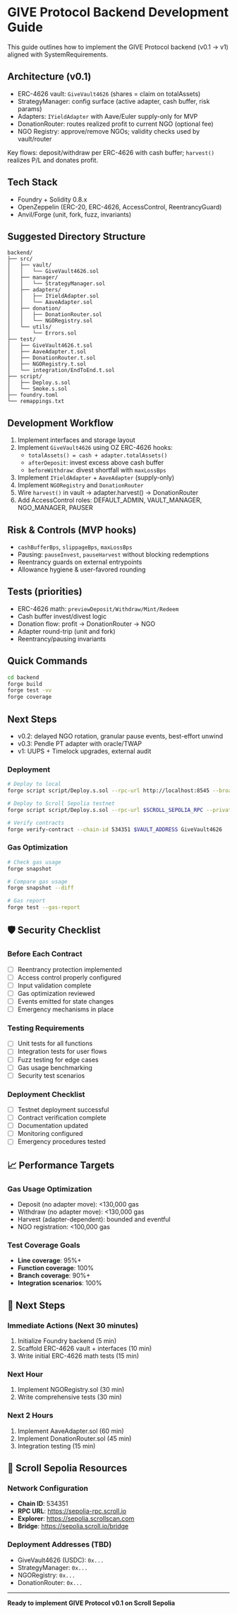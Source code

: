 # GIVE Protocol Backend Development Guide

This guide outlines how to implement the GIVE Protocol backend (v0.1 → v1) aligned with SystemRequirements.

## Architecture (v0.1)
- ERC-4626 vault: `GiveVault4626` (shares = claim on totalAssets)
- StrategyManager: config surface (active adapter, cash buffer, risk params)
- Adapters: `IYieldAdapter` with Aave/Euler supply-only for MVP
- DonationRouter: routes realized profit to current NGO (optional fee)
- NGO Registry: approve/remove NGOs; validity checks used by vault/router

Key flows: deposit/withdraw per ERC-4626 with cash buffer; `harvest()` realizes P/L and donates profit.

## Tech Stack
- Foundry + Solidity 0.8.x
- OpenZeppelin (ERC-20, ERC-4626, AccessControl, ReentrancyGuard)
- Anvil/Forge (unit, fork, fuzz, invariants)

## Suggested Directory Structure
```
backend/
├── src/
│   ├── vault/
│   │   └── GiveVault4626.sol
│   ├── manager/
│   │   └── StrategyManager.sol
│   ├── adapters/
│   │   ├── IYieldAdapter.sol
│   │   └── AaveAdapter.sol
│   ├── donation/
│   │   ├── DonationRouter.sol
│   │   └── NGORegistry.sol
│   └── utils/
│       └── Errors.sol
├── test/
│   ├── GiveVault4626.t.sol
│   ├── AaveAdapter.t.sol
│   ├── DonationRouter.t.sol
│   ├── NGORegistry.t.sol
│   └── integration/EndToEnd.t.sol
├── script/
│   ├── Deploy.s.sol
│   └── Smoke.s.sol
├── foundry.toml
└── remappings.txt
```

## Development Workflow
1. Implement interfaces and storage layout
2. Implement `GiveVault4626` using OZ ERC-4626 hooks:
   - `totalAssets() = cash + adapter.totalAssets()`
   - `afterDeposit`: invest excess above cash buffer
   - `beforeWithdraw`: divest shortfall with `maxLossBps`
3. Implement `IYieldAdapter` + `AaveAdapter` (supply-only)
4. Implement `NGORegistry` and `DonationRouter`
5. Wire `harvest()` in vault → adapter.harvest() → DonationRouter
6. Add AccessControl roles: DEFAULT_ADMIN, VAULT_MANAGER, NGO_MANAGER, PAUSER

## Risk & Controls (MVP hooks)
- `cashBufferBps`, `slippageBps`, `maxLossBps`
- Pausing: `pauseInvest`, `pauseHarvest` without blocking redemptions
- Reentrancy guards on external entrypoints
- Allowance hygiene & user-favored rounding

## Tests (priorities)
- ERC-4626 math: `previewDeposit/Withdraw/Mint/Redeem`
- Cash buffer invest/divest logic
- Donation flow: profit → DonationRouter → NGO
- Adapter round-trip (unit and fork)
- Reentrancy/pausing invariants

## Quick Commands
```bash
cd backend
forge build
forge test -vv
forge coverage
```

## Next Steps
- v0.2: delayed NGO rotation, granular pause events, best-effort unwind
- v0.3: Pendle PT adapter with oracle/TWAP
- v1: UUPS + Timelock upgrades, external audit

### Deployment
```bash
# Deploy to local
forge script script/Deploy.s.sol --rpc-url http://localhost:8545 --broadcast

# Deploy to Scroll Sepolia testnet
forge script script/Deploy.s.sol --rpc-url $SCROLL_SEPOLIA_RPC --private-key $PRIVATE_KEY --broadcast --verify

# Verify contracts
forge verify-contract --chain-id 534351 $VAULT_ADDRESS GiveVault4626
```

### Gas Optimization
```bash
# Check gas usage
forge snapshot

# Compare gas usage
forge snapshot --diff

# Gas report
forge test --gas-report
```

## 🛡️ Security Checklist

### Before Each Contract
- [ ] Reentrancy protection implemented
- [ ] Access control properly configured
- [ ] Input validation complete
- [ ] Gas optimization reviewed
- [ ] Events emitted for state changes
- [ ] Emergency mechanisms in place

### Testing Requirements
- [ ] Unit tests for all functions
- [ ] Integration tests for user flows
- [ ] Fuzz testing for edge cases
- [ ] Gas usage benchmarking
- [ ] Security test scenarios

### Deployment Checklist
- [ ] Testnet deployment successful
- [ ] Contract verification complete
- [ ] Documentation updated
- [ ] Monitoring configured
- [ ] Emergency procedures tested

## 📈 Performance Targets

### Gas Usage Optimization
- Deposit (no adapter move): <130,000 gas
- Withdraw (no adapter move): <130,000 gas
- Harvest (adapter-dependent): bounded and eventful
- NGO registration: <100,000 gas

### Test Coverage Goals
- **Line coverage**: 95%+
- **Function coverage**: 100%
- **Branch coverage**: 90%+
- **Integration scenarios**: 100%

## 🔄 Next Steps

### Immediate Actions (Next 30 minutes)
1. Initialize Foundry backend (5 min)
2. Scaffold ERC-4626 vault + interfaces (10 min)
3. Write initial ERC-4626 math tests (15 min)

### Next Hour
1. Implement NGORegistry.sol (30 min)
2. Write comprehensive tests (30 min)

### Next 2 Hours
1. Implement AaveAdapter.sol (60 min)
2. Implement DonationRouter.sol (45 min)
3. Integration testing (15 min)

## 🔗 Scroll Sepolia Resources

### Network Configuration
- **Chain ID**: 534351
- **RPC URL**: https://sepolia-rpc.scroll.io
- **Explorer**: https://sepolia.scrollscan.com
- **Bridge**: https://sepolia.scroll.io/bridge

### Deployment Addresses (TBD)
- GiveVault4626 (USDC): `0x...`
- StrategyManager: `0x...`
- NGORegistry: `0x...`
- DonationRouter: `0x...`

---

**Ready to implement GIVE Protocol v0.1 on Scroll Sepolia**

